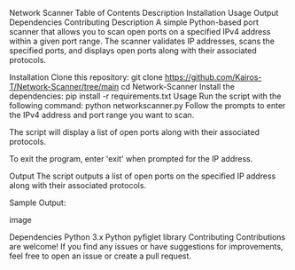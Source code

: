 Network Scanner
Table of Contents
Description
Installation
Usage
Output
Dependencies
Contributing
Description
A simple Python-based port scanner that allows you to scan open ports on a specified IPv4 address within a given port range. The scanner validates IP addresses, scans the specified ports, and displays open ports along with their associated protocols.

Installation
Clone this repository:
git clone https://github.com/Kairos-T/Network-Scanner/tree/main
cd Network-Scanner
Install the dependencies:
pip install -r requirements.txt
Usage
Run the script with the following command:
python networkscanner.py
Follow the prompts to enter the IPv4 address and port range you want to scan.

The script will display a list of open ports along with their associated protocols.

To exit the program, enter 'exit' when prompted for the IP address.

Output
The script outputs a list of open ports on the specified IP address along with their associated protocols.

Sample Output:

image

Dependencies
Python 3.x
Python pyfiglet library
Contributing
Contributions are welcome! If you find any issues or have suggestions for improvements, feel free to open an issue or create a pull request.
